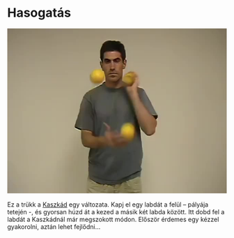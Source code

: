 # Hasogatás

![chops](/site/videos/poster/chops.jpg)

Ez a trükk a [Kaszkád](kaszkad.md) egy változata. Kapj el egy labdát a felül – pályája tetején -, és gyorsan húzd át a kezed a másik két labda között. Itt dobd fel a labdát a Kaszkádnál már megszokott módon. Először érdemes egy kézzel gyakorolni, aztán lehet fejlődni…


